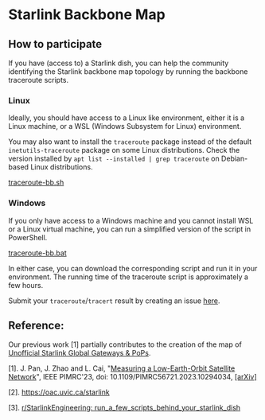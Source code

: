 # Starlink Backbone Map

## How to participate

If you have (access to) a Starlink dish, you can help the community identifying the Starlink backbone map topology by running the backbone traceroute scripts.

### Linux

Ideally, you should have access to a Linux like environment, either it is a Linux machine, or a WSL (Windows Subsystem for Linux) environment.

You may also want to install the `traceroute` package instead of the default `inetutils-traceroute` package on some Linux distributions. Check the version installed by `apt list --installed | grep traceroute` on Debian-based Linux distributions.

[traceroute-bb.sh](./script/traceroute-bb.sh)

### Windows

If you only have access to a Windows machine and you cannot install WSL or a Linux virtual machine, you can run a simplified version of the script in PowerShell. 

[traceroute-bb.bat](./script/traceroute-bb.bat)

In either case, you can download the corresponding script and run it in your environment. The running time of the traceroute script is approximately a few hours.

Submit your `traceroute`/`tracert` result by creating an issue [here](https://github.com/clarkzjw/starlink-lens/issues/new?assignees=clarkzjw&labels=traceroute&projects=&template=starlink-backbone-traceroute-report.md&title=%5Btraceroute%5D+%5BCITY%5D-%5BCOUNTRY%5D).

## Reference:

Our previous work [1] partially contributes to the creation of the map of [Unofficial Starlink Global Gateways & PoPs](https://tinyurl.com/starlinkmap).

[1]. J. Pan, J. Zhao and L. Cai, "[Measuring a Low-Earth-Orbit Satellite Network](https://ieeexplore.ieee.org/document/10294034)", IEEE PIMRC'23, doi: 10.1109/PIMRC56721.2023.10294034, [[arXiv]](https://doi.org/10.48550/arXiv.2307.06863)

[2]. https://oac.uvic.ca/starlink

[3]. [r/StarlinkEngineering: run_a_few_scripts_behind_your_starlink_dish](https://www.reddit.com/r/StarlinkEngineering/comments/17vche2/run_a_few_scripts_behind_your_starlink_dish/)
